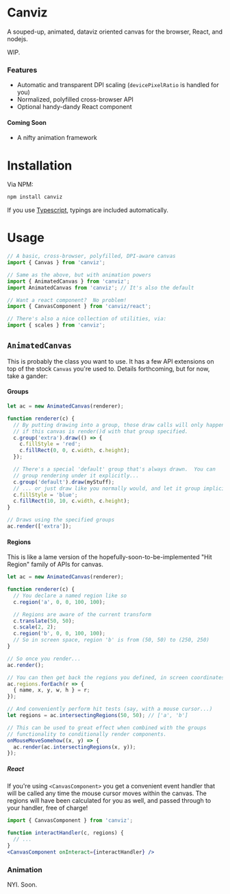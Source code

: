 # Canviz

A souped-up, animated, dataviz oriented canvas for the browser, React,
and nodejs.

WIP.

### Features

 * Automatic and transparent DPI scaling (`devicePixelRatio` is handled for you)
 * Normalized, polyfilled cross-browser API
 * Optional handy-dandy React component

#### Coming Soon

 * A nifty animation framework

# Installation

Via NPM:

```bash
npm install canviz
```

If you use [Typescript](https://www.typescriptlang.org/), typings are
included automatically.

# Usage

```javascript
// A basic, cross-browser, polyfilled, DPI-aware canvas
import { Canvas } from 'canviz';

// Same as the above, but with animation powers
import { AnimatedCanvas } from 'canviz';
import AnimatedCanvas from 'canviz'; // It's also the default

// Want a react component?  No problem!
import { CanvasComponent } from 'canviz/react';

// There's also a nice collection of utilities, via:
import { scales } from 'canviz';
```

## `AnimatedCanvas`

This is probably the class you want to use.  It has a few API extensions
on top of the stock `Canvas` you're used to.  Details forthcoming, but for
now, take a gander:

#### Groups

```javascript
let ac = new AnimatedCanvas(renderer);

function renderer(c) {
  // By putting drawing into a group, those draw calls will only happen
  // if this canvas is render()d with that group specified.
  c.group('extra').draw(() => {
    c.fillStyle = 'red';
    c.fillRect(0, 0, c.width, c.height);
  });

  // There's a special 'default' group that's always drawn.  You can
  // group rendering under it explicitly...
  c.group('default').draw(myStuff);
  // ... or just draw like you normally would, and let it group implicitly.
  c.fillStyle = 'blue';
  c.fillRect(10, 10, c.width, c.height);
}

// Draws using the specified groups
ac.render(['extra']);
```

#### Regions

This is like a lame version of the hopefully-soon-to-be-implemented "Hit Region"
family of APIs for canvas.

```javascript
let ac = new AnimatedCanvas(renderer);

function renderer(c) {
  // You declare a named region like so
  c.region('a', 0, 0, 100, 100);

  // Regions are aware of the current transform
  c.translate(50, 50);
  c.scale(2, 2);
  c.region('b', 0, 0, 100, 100);
  // So in screen space, region 'b' is from (50, 50) to (250, 250)
}

// So once you render...
ac.render();

// You can then get back the regions you defined, in screen coordinates
ac.regions.forEach(r => {
  { name, x, y, w, h } = r;
});

// And conveniently perform hit tests (say, with a mouse cursor...)
let regions = ac.intersectingRegions(50, 50); // ['a', 'b']

// This can be used to great effect when combined with the groups
// functionality to conditionally render components.
onMouseMoveSomehow((x, y) => {
  ac.render(ac.intersectingRegions(x, y));
});
```

##### React

If you're using `<CanvasComponent>` you get a convenient event handler
that will be called any time the mouse cursor moves within the canvas.
The regions will have been calculated for you as well, and passed through
to your handler, free of charge!

```jsx
import { CanvasComponent } from 'canviz';

function interactHandler(c, regions) {
  // ...
}
<CanvasComponent onInteract={interactHandler} />
```

### Animation

NYI.  Soon.
